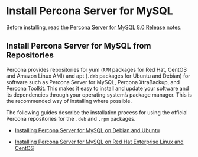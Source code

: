 # Install Percona Server for MySQL


Before installing, read the [Percona Server for MySQL 8.0 Release notes](release-notes/release-notes_index.md).

## Install Percona Server for MySQL from Repositories

Percona provides repositories for yum (`RPM` packages for Red Hat, CentOS and Amazon Linux AMI) and apt (`.deb` packages for Ubuntu and Debian) for software such as Percona Server for MySQL, Percona XtraBackup, and Percona Toolkit. This makes it easy to install and update your software and its dependencies through your operating system’s package manager. This is the recommended way of installing where possible.

The following guides describe the installation process for using the official Percona repositories for the `.deb` and `.rpm` packages.

* [Installing Percona Server for MySQL on Debian and Ubuntu](installation/apt_repo.md)

* [Installing Percona Server for MySQL on Red Hat Enterprise Linux and CentOS](installation/yum-repo.md)
